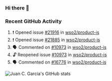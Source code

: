 ### Hi there 👋

<!--
**jcgarciaa/jcgarciaa** is a ✨ _special_ ✨ repository because its `README.md` (this file) appears on your GitHub profile.

Here are some ideas to get you started:

- 🔭 I’m currently working on ...
- 🌱 I’m currently learning ...
- 👯 I’m looking to collaborate on ...
- 🤔 I’m looking for help with ...
- 💬 Ask me about ...
- 📫 How to reach me: ...
- 😄 Pronouns: ...
- ⚡ Fun fact: ...
-->

### Recent GitHub Activity

<!--START_SECTION:activity-->
1. ❗ Opened issue [#21916](https://github.com/wso2/product-is/issues/21916) in [wso2/product-is](https://github.com/wso2/product-is)
2. ❗ Opened issue [#21885](https://github.com/wso2/product-is/issues/21885) in [wso2/product-is](https://github.com/wso2/product-is)
3. 🗣 Commented on [#10973](https://github.com/wso2/product-is/issues/10973#issuecomment-2498649867) in [wso2/product-is](https://github.com/wso2/product-is)
4. 🔓 Reopened issue [#10973](https://github.com/wso2/product-is/issues/10973) in [wso2/product-is](https://github.com/wso2/product-is)
5. 🗣 Commented on [#16776](https://github.com/wso2/product-is/issues/16776#issuecomment-2477220139) in [wso2/product-is](https://github.com/wso2/product-is)
<!--END_SECTION:activity-->

![Juan C. Garcia's GitHub stats](https://github-readme-stats.vercel.app/api?username=jcgarciaa&count_private=true&show_icons=true&hide_border=true)